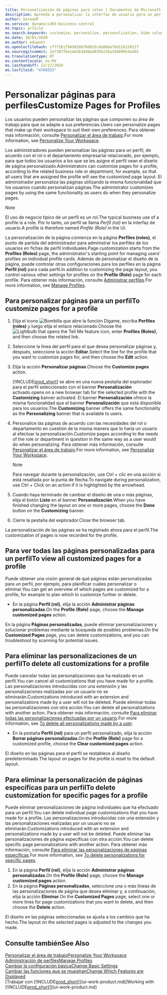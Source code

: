 ```yaml
---
title: Personalización de páginas para roles | Documentos de Microsoft
description: Aprenda a personalizar la interfaz de usuario para un perfil (rol) para que todos los usuarios asignados a ese rol vean un espacio de trabajo personalizado.
author: SorenGP
ms.service: dynamics365-business-central
ms.topic: article
ms.search.keywords: customize, personalize, personalization, hide columns, remove fields, move fields
ms.date: 10/01/2020
ms.author: edupont
ms.openlocfilehash: cf7f261f945828b78db55cde0dda70d12b158127
ms.sourcegitcommit: 2e7307fbe1eb3b34d0ad9356226a19409054a402
ms.translationtype: HT
ms.contentlocale: es-MX
ms.lasthandoff: 12/17/2020
ms.locfileid: "4760353"
---
```

# <a name="customize-pages-for-profiles"></a><span data-ttu-id="e9252-103">Personalizar páginas para perfiles</span><span class="sxs-lookup"><span data-stu-id="e9252-103">Customize Pages for Profiles</span></span>
<span data-ttu-id="e9252-104">Los usuarios pueden personalizar las páginas que componen su área de trabajo para que se adapte a sus preferencias.</span><span class="sxs-lookup"><span data-stu-id="e9252-104">Users can personalize pages that make up their workspace to suit their own preferences.</span></span> <span data-ttu-id="e9252-105">Para obtener más información, consulte [Personalizar el área de trabajo](ui-personalization-user.md).</span><span class="sxs-lookup"><span data-stu-id="e9252-105">For more information, see [Personalize Your Workspace](ui-personalization-user.md).</span></span>

<span data-ttu-id="e9252-106">Los administradores pueden personalizar las páginas para un perfil, de acuerdo con el rol o el departamento empresarial relacionado, por ejemplo, para que todos los usuarios a los que se les asigne el perfil vean el diseño de página personalizado.</span><span class="sxs-lookup"><span data-stu-id="e9252-106">Administrators can customize pages for a profile, according to the related business role or department, for example, so that all users that are assigned the profile will see the customized page layout.</span></span> <span data-ttu-id="e9252-107">El administrador personaliza las páginas utilizando la misma funcionalidad que los usuarios cuando personalizan páginas.</span><span class="sxs-lookup"><span data-stu-id="e9252-107">The administrator customizes pages by using the same functionality as users do when they personalize pages.</span></span>

> [!NOTE]
> <span data-ttu-id="e9252-108">El uso de negocio típico de un perfil es un rol.</span><span class="sxs-lookup"><span data-stu-id="e9252-108">The typical business use of a profile is a role.</span></span> <span data-ttu-id="e9252-109">Por lo tanto, un perfil se llama *Perfil (rol)* en la interfaz de usuario.</span><span class="sxs-lookup"><span data-stu-id="e9252-109">A profile is therefore named *Profile (Role)* in the UI.</span></span>

<span data-ttu-id="e9252-110">La personalización de la página comienza en la página **Perfiles (roles)**, el punto de partida del administrador para administrar los perfiles de los usuarios en fichas de perfil individuales.</span><span class="sxs-lookup"><span data-stu-id="e9252-110">Page customization starts from the **Profiles (Roles)** page, the administrator's starting point for managing users' profiles on individual profile cards.</span></span> <span data-ttu-id="e9252-111">Además de personalizar el diseño de la página, puede controlar otras configuraciones para los perfiles en la página **Perfil (rol)** para cada perfil.</span><span class="sxs-lookup"><span data-stu-id="e9252-111">In addition to customizing the page layout, you control various other settings for profiles on the **Profile (Role)** page for each profile.</span></span> <span data-ttu-id="e9252-112">Para obtener más información, consulte [Administrar perfiles](admin-users-profiles-roles.md).</span><span class="sxs-lookup"><span data-stu-id="e9252-112">For more information, see [Manage Profiles](admin-users-profiles-roles.md).</span></span>

## <a name="to-customize-pages-for-a-profile"></a><span data-ttu-id="e9252-113">Para personalizar páginas para un perfil</span><span class="sxs-lookup"><span data-stu-id="e9252-113">To customize pages for a profile</span></span>
1. <span data-ttu-id="e9252-114">Elija el icono ![Bombilla que abre la función Dígame](media/ui-search/search_small.png "Dígame qué desea hacer"), escriba **Perfiles (roles)** y luego elija el enlace relacionado.</span><span class="sxs-lookup"><span data-stu-id="e9252-114">Choose the ![Lightbulb that opens the Tell Me feature](media/ui-search/search_small.png "Tell me what you want to do") icon, enter **Profiles (Roles)**, and then choose the related link.</span></span>
2. <span data-ttu-id="e9252-115">Seleccione la línea del perfil para el que desea personalizar páginas y, después, seleccione la acción **Editar**.</span><span class="sxs-lookup"><span data-stu-id="e9252-115">Select the line for the profile that you want to customize pages for, and then choose the **Edit** action.</span></span>
3. <span data-ttu-id="e9252-116">Elija la acción **Personalizar páginas**.</span><span class="sxs-lookup"><span data-stu-id="e9252-116">Choose the **Customize pages** action.</span></span>

    [!INCLUDE[prod_short](includes/prod_short.md)] <span data-ttu-id="e9252-117">se abre en una nueva pestaña del explorador para el perfil seleccionado con el banner **Personalización** activado.</span><span class="sxs-lookup"><span data-stu-id="e9252-117">opens on a new browser tab for the selected profile with the **Customizing** banner activated.</span></span> <span data-ttu-id="e9252-118">El banner **Personalización** ofrece la misma funcionalidad que el banner **Personalización** que está disponible para los usuarios.</span><span class="sxs-lookup"><span data-stu-id="e9252-118">The **Customizing** banner offers the same functionality as the **Personalizing** banner that is available to users.</span></span>

4. <span data-ttu-id="e9252-119">Personalice las páginas de acuerdo con las necesidades del rol o departamento en cuestión de la misma manera que lo haría un usuario al efectuar la personalización.</span><span class="sxs-lookup"><span data-stu-id="e9252-119">Customize pages according to the needs of the role or department in question in the same way as a user would do when personalizing.</span></span> <span data-ttu-id="e9252-120">Para obtener más información, consulte [Personalizar el área de trabajo](ui-personalization-user.md).</span><span class="sxs-lookup"><span data-stu-id="e9252-120">For more information, see [Personalize Your Workspace](ui-personalization-user.md).</span></span>

    > [!NOTE]
    > <span data-ttu-id="e9252-121">Para navegar durante la personalización, use Ctrl + clic en una acción si está resaltada por la punta de flecha.</span><span class="sxs-lookup"><span data-stu-id="e9252-121">To navigate during personalization, use Ctrl + Click on an action if it is highlighted by the arrowhead.</span></span>

5. <span data-ttu-id="e9252-122">Cuando haya terminado de cambiar el diseño de una o más páginas, elija el botón **Listo** en el banner **Personalización**.</span><span class="sxs-lookup"><span data-stu-id="e9252-122">When you have finished changing the layout on one or more pages, choose the **Done** button on the **Customizing** banner.</span></span>
6. <span data-ttu-id="e9252-123">Cierre la pestaña del explorador.</span><span class="sxs-lookup"><span data-stu-id="e9252-123">Close the browser tab.</span></span>

<span data-ttu-id="e9252-124">La personalización de las páginas se ha registrado ahora para el perfil.</span><span class="sxs-lookup"><span data-stu-id="e9252-124">The customization of pages is now recorded for the profile.</span></span>

## <a name="to-view-all-customized-pages-for-a-profile"></a><span data-ttu-id="e9252-125">Para ver todas las páginas personalizadas para un perfil</span><span class="sxs-lookup"><span data-stu-id="e9252-125">To view all customized pages for a profile</span></span>

<span data-ttu-id="e9252-126">Puede obtener una visión general de qué páginas están personalizadas para un perfil, por ejemplo, para planificar cuáles personalizar o eliminar.</span><span class="sxs-lookup"><span data-stu-id="e9252-126">You can get an overview of which pages are customized for a profile, for example to plan which to customize further or delete.</span></span>

- <span data-ttu-id="e9252-127">En la página **Perfil (rol)**, elija la acción **Administrar páginas personalizadas**.</span><span class="sxs-lookup"><span data-stu-id="e9252-127">On the **Profile (Role)** page, choose the **Manage customized pages** action.</span></span>

<span data-ttu-id="e9252-128">En la página **Páginas personalizadas**, puede eliminar personalizaciones y solucionar problemas mediante la búsqueda de posibles problemas.</span><span class="sxs-lookup"><span data-stu-id="e9252-128">On the **Customized Pages** page, you can delete customizations, and you can troubleshoot by scanning for potential issues.</span></span>  

## <a name="to-delete-all-customizations-for-a-profile"></a><span data-ttu-id="e9252-129">Para eliminar las personalizaciones de un perfil</span><span class="sxs-lookup"><span data-stu-id="e9252-129">To delete all customizations for a profile</span></span>
<span data-ttu-id="e9252-130">Puede cancelar todas las personalizaciones que ha realizado en un perfil.</span><span class="sxs-lookup"><span data-stu-id="e9252-130">You can cancel all customizations that you have made for a profile.</span></span> <span data-ttu-id="e9252-131">Las personalizaciones introducidas con una extensión y las personalizaciones realizadas por un usuario no se eliminarán.</span><span class="sxs-lookup"><span data-stu-id="e9252-131">Customizations introduced with an extension and personalizations made by a user will not be deleted.</span></span> <span data-ttu-id="e9252-132">Puede eliminar todas las personalizaciones con otra acción.</span><span class="sxs-lookup"><span data-stu-id="e9252-132">You can delete all personalizations with another action.</span></span> <span data-ttu-id="e9252-133">Para obtener más información, consulte [Para eliminar todas las personalizaciones efectuadas por un usuario](admin-users-profiles-roles.md#to-delete-all-personalizations-made-by-a-user).</span><span class="sxs-lookup"><span data-stu-id="e9252-133">For more information, see [To delete all personalizations made by a user](admin-users-profiles-roles.md#to-delete-all-personalizations-made-by-a-user).</span></span>

- <span data-ttu-id="e9252-134">En la pestaña **Perfil (rol)** para un perfil personalizado, elija la acción **Borrar páginas personalizadas**.</span><span class="sxs-lookup"><span data-stu-id="e9252-134">On the **Profile (Role)** page for a customized profile, choose the **Clear customized pages** action.</span></span>

<span data-ttu-id="e9252-135">El diseño en las páginas para el perfil se restablece al diseño predeterminado.</span><span class="sxs-lookup"><span data-stu-id="e9252-135">The layout on pages for the profile is reset to the default layout.</span></span>  

## <a name="to-delete-customization-for-specific-pages-for-a-profile"></a><span data-ttu-id="e9252-136">Para eliminar la personalización de páginas específicas para un perfil</span><span class="sxs-lookup"><span data-stu-id="e9252-136">To delete customization for specific pages for a profile</span></span>
<span data-ttu-id="e9252-137">Puede eliminar personalizaciones de página individuales que ha efectuado para un perfil.</span><span class="sxs-lookup"><span data-stu-id="e9252-137">You can delete individual page customizations that you have made for a profile.</span></span> <span data-ttu-id="e9252-138">Las personalizaciones introducidas con una extensión y las personalizaciones realizadas por un usuario no se eliminarán.</span><span class="sxs-lookup"><span data-stu-id="e9252-138">Customizations introduced with an extension and personalizations made by a user will not be deleted.</span></span> <span data-ttu-id="e9252-139">Puede eliminar las personalizaciones de página específicas con otra acción.</span><span class="sxs-lookup"><span data-stu-id="e9252-139">You can delete specific page personalizations with another action.</span></span> <span data-ttu-id="e9252-140">Para obtener más información, consulte [Para eliminar las personalizaciones de páginas específicas](admin-users-profiles-roles.md#to-delete-personalizations-for-specific-pages).</span><span class="sxs-lookup"><span data-stu-id="e9252-140">For more information, see [To delete personalizations for specific pages](admin-users-profiles-roles.md#to-delete-personalizations-for-specific-pages).</span></span>

1. <span data-ttu-id="e9252-141">En la página **Perfil (rol)**, elija la acción **Administrar páginas personalizadas**.</span><span class="sxs-lookup"><span data-stu-id="e9252-141">On the **Profile (Role)** page, choose the **Manage customized pages** action.</span></span>
2. <span data-ttu-id="e9252-142">En la página **Páginas personalizadas**, seleccione una o más líneas de las personalizaciones de página que desea eliminar y, a continuación, elija la acción **Eliminar**.</span><span class="sxs-lookup"><span data-stu-id="e9252-142">On the **Customized Pages** page, select one or more lines for page customizations that you want to delete, and then choose the **Delete** action.</span></span>

<span data-ttu-id="e9252-143">El diseño en las páginas seleccionadas se ajusta a los cambios que ha hecho.</span><span class="sxs-lookup"><span data-stu-id="e9252-143">The layout on the selected pages is adjusted to the changes you made.</span></span>

## <a name="see-also"></a><span data-ttu-id="e9252-144">Consulte también</span><span class="sxs-lookup"><span data-stu-id="e9252-144">See Also</span></span>

[<span data-ttu-id="e9252-145">Personalizar el área de trabajo</span><span class="sxs-lookup"><span data-stu-id="e9252-145">Personalize Your Workspace</span></span>](ui-personalization-user.md)  
[<span data-ttu-id="e9252-146">Administración de perfiles</span><span class="sxs-lookup"><span data-stu-id="e9252-146">Manage Profiles</span></span>](admin-users-profiles-roles.md)  
[<span data-ttu-id="e9252-147">Cambiar la configuración básica</span><span class="sxs-lookup"><span data-stu-id="e9252-147">Change Basic Settings</span></span>](ui-change-basic-settings.md)  
[<span data-ttu-id="e9252-148">Cambiar las funciones que se muestran</span><span class="sxs-lookup"><span data-stu-id="e9252-148">Change Which Features are Displayed</span></span>](ui-experiences.md)  
<span data-ttu-id="e9252-149">[Trabajar con [!INCLUDE[prod_short](includes/prod_short.md)]](ui-work-product.md)</span><span class="sxs-lookup"><span data-stu-id="e9252-149">[Working with [!INCLUDE[prod_short](includes/prod_short.md)]](ui-work-product.md)</span></span>  
